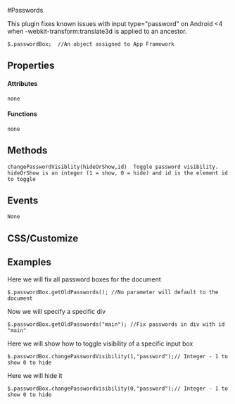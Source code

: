 #Passwords

This plugin fixes known issues with input type="password" on Android <4 when -webkit-transform:translate3d is applied to an ancestor.  


```
$.passwordBox;  //An object assigned to App Framework
```

## Properties

#### Attributes

```
none
```

#### Functions

```
none
```



## Methods

```
changePasswordVisiblity(hideOrShow,id)  Toggle password visibility.  hideOrShow is an integer (1 = show, 0 = hide) and id is the element id to toggle
```

## Events
```
None
```

## CSS/Customize



## Examples

Here we will fix all password boxes for the document

```
$.passwordBox.getOldPasswords(); //No parameter will default to the document
```

Now we will specify a specific div

```
$.passwordBox.getOldPasswords("main"); //Fix passwords in div with id "main"
```

Here we will show how to toggle visibility of a specific input box

```
$.passwordBox.changePasswordVisibility(1,"password");// Integer - 1 to show 0 to hide
```

Here we will hide it

```
$.passwordBox.changePasswordVisibility(0,"password");// Integer - 1 to show 0 to hide
```

